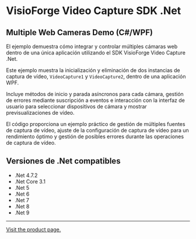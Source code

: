 ﻿# VisioForge Video Capture SDK .Net

## Multiple Web Cameras Demo (C#/WPF)

El ejemplo demuestra cómo integrar y controlar múltiples cámaras web dentro de una única aplicación utilizando el SDK VisioForge Video Capture .Net.

Este ejemplo muestra la inicialización y eliminación de dos instancias de captura de vídeo, `VideoCapture1` y `VideoCapture2`, dentro de una aplicación WPF.

Incluye métodos de inicio y parada asíncronos para cada cámara, gestión de errores mediante suscripción a eventos e interacción con la interfaz de usuario para seleccionar dispositivos de cámara y mostrar previsualizaciones de vídeo.

El código proporciona un ejemplo práctico de gestión de múltiples fuentes de captura de vídeo, ajuste de la configuración de captura de vídeo para un rendimiento óptimo y gestión de posibles errores durante las operaciones de captura de vídeo.

## Versiones de .Net compatibles

* .Net 4.7.2
* .Net Core 3.1
* .Net 5
* .Net 6
* .Net 7
* .Net 8
* .Net 9

---

[Visit the product page.](https://www.visioforge.com/video-capture-sdk-net)

